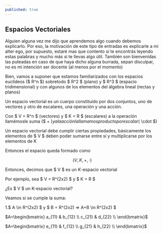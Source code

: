 ```yaml
---
published: true
---
```

## Espacios Vectoriales

Alguien alguna vez me dijo que aprendemos algo cuando debemos explicarlo. Por eso, la motivación de este tipo de entradas es explicarle a mi alter ego, por supuesto, estaré mas que contento si te encontrás leyendo estas palabras y mucho más si te llevas algo útil. También son bienvenidas las puteadas en caso de que haya dicho alguna burrada, sepan disculpar, no es mi intención ser docente (al menos por el momento)

Bien, vamos a suponer que estamos familiarizados con los espacios euclídeos ($ R^n $) sobretodo $ R^2 $ (plano) y $ R^3 $ (espacio tridimensional) y con algunos de los elementos del álgebra lineal (rectas y planos)

Un espacio vectorial es un cuerpo constituído por dos conjuntos, uno de vectores y otro de escalares, una operación y una acción.

Con $ V = R^n $ (vectores) y $ K = R $ (escalares) a la operación llamémosle suma ($ + $)
y a la acción la llamamos producto por escalar ($ \cdot $)

Un espacio vectorial debe cumplir ciertas propiedades, básicamente los elementos de $ V $ deben poder sumarse entre sí y multiplicarse por los elementos de K

Entonces el espacio queda formado como

$$ (V, K, +, \cdot) \label{eq:spc}$$

Entonces, decimos que $ V $ es un $K$-espacio vectorial

Por ejemplo, sea $ V = R^(2x2) $ y $ K = R $

¿Es $ V $ un K-espacio vectorial?

Veamos si se cumple la suma:

1.$ A \in R^(2x2) $ y $ B = R^(2x2) => A+B \in R^(2x2) $

$A=\begin{bmatrix}
    a_{11} & b_{12} \\
	c_{21} & d_{22} \\
\end{bmatrix}$

$A=\begin{bmatrix}
    e_{11} & f_{12} \\
	g_{21} & h_{22} \\
\end{bmatrix}$







